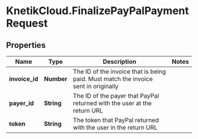 # KnetikCloud.FinalizePayPalPaymentRequest

## Properties
Name | Type | Description | Notes
------------ | ------------- | ------------- | -------------
**invoice_id** | **Number** | The ID of the invoice that is being paid. Must match the invoice sent in originally | 
**payer_id** | **String** | The ID of the payer that PayPal returned with the user at the return URL | 
**token** | **String** | The token that PayPal returned with the user in the return URL | 


